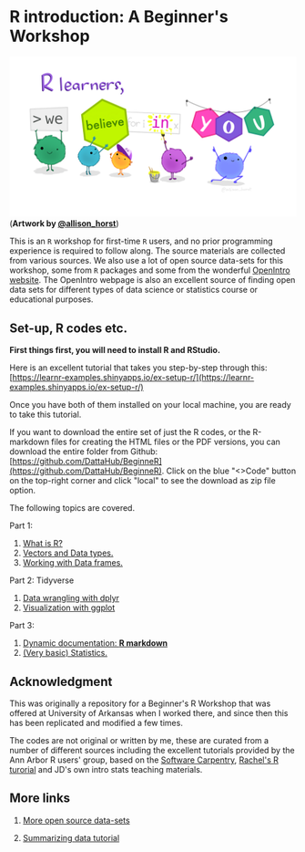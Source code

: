 # R introduction: A Beginner's Workshop

![](believeR.png)
(**Artwork by [@allison_horst](https://allisonhorst.com/)**)

This is an `R` workshop for first-time `R` users, and no prior programming experience is required to follow along. The source materials are collected from various sources. We also use a lot of open source data-sets for this workshop, some from `R` packages and some from the wonderful [OpenIntro website](https://www.openintro.org/data/index.php). The OpenIntro webpage is also an excellent source of finding open data sets for different types of data science or statistics course or educational purposes. 

## Set-up, R codes etc.

**First things first, you will need to install R and RStudio.**

Here is an excellent tutorial that takes you step-by-step through this: [https://learnr-examples.shinyapps.io/ex-setup-r/](https://learnr-examples.shinyapps.io/ex-setup-r/)

Once you have both of them installed on your local machine, you are ready to take this tutorial. 

If you want to download the entire set of just the R codes, or the R-markdown files for creating the HTML files or the PDF versions, you can download the entire folder from Github: [https://github.com/DattaHub/BeginneR](https://github.com/DattaHub/BeginneR). Click on the blue "<>Code" button on the top-right corner and click "local" to see the download as zip file option. 

The following topics are covered. 

Part 1:

1.  [What is R?](https://dattahub.github.io/beginneR/01-what-is-R.html)
2.  [Vectors and Data types.](https://dattahub.github.io/beginneR/02-vectors-and-datatypes.html)
3.  [Working with Data frames.](https://dattahub.github.io/beginneR/03-data-frames.html)

Part 2: Tidyverse 

1.  [Data wrangling with dplyr](https://dattahub.github.io/beginneR/05-dplyr.html)
2.  [Visualization with ggplot](https://dattahub.github.io/beginneR/06-data-visualization.html)

Part 3: 

1.  [Dynamic documentation: **R markdown**](https://dattahub.github.io/beginneR/04-packages-and-rmarkdown.html)
2.  [(Very basic) Statistics.](https://dattahub.github.io/beginneR/08-basic-statistics.html)


## Acknowledgment

This was originally a repository for a Beginner's R Workshop that was offered at University of Arkansas when I worked there, and since then this has been replicated and modified a few times. 

The codes are not original or written by me, these are curated from a number of different sources including the excellent tutorials provided by the Ann Arbor R users' group, based on the [Software Carpentry](http://datacarpentry.org), [Rachel's R turorial](https://www.kaggle.com/rtatman/rachael-s-r-tutorials/notebook) and JD's own intro stats teaching materials. 

## More links 

1.  [More open source data-sets](https://vincentarelbundock.github.io/Rdatasets/datasets.html)

2.  [Summarizing data tutorial](https://learnr-examples.shinyapps.io/ex-data-summarise)


